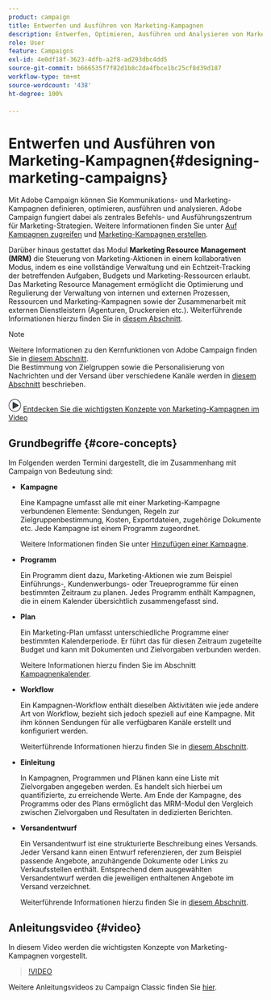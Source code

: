 ```yaml
---
product: campaign
title: Entwerfen und Ausführen von Marketing-Kampagnen
description: Entwerfen, Optimieren, Ausführen und Analysieren von Marketing-Kampagnen
role: User
feature: Campaigns
exl-id: 4e0df18f-3623-4dfb-a2f8-ad293dbc4dd5
source-git-commit: b666535f7f82d1b8c2da4fbce1bc25cf8d39d187
workflow-type: tm+mt
source-wordcount: '438'
ht-degree: 100%

---
```


# Entwerfen und Ausführen von Marketing-Kampagnen{#designing-marketing-campaigns}


Mit Adobe Campaign können Sie Kommunikations- und Marketing-Kampagnen definieren, optimieren, ausführen und analysieren. Adobe Campaign fungiert dabei als zentrales Befehls- und Ausführungszentrum für Marketing-Strategien. Weitere Informationen finden Sie unter [Auf Kampagnen zugreifen](../../distributed/using/accessing-campaigns.md) und [Marketing-Kampagnen erstellen](../../campaign/using/setting-up-marketing-campaigns.md).

Darüber hinaus gestattet das Modul **Marketing Resource Management (MRM)** die Steuerung von Marketing-Aktionen in einem kollaborativen Modus, indem es eine vollständige Verwaltung und ein Echtzeit-Tracking der betreffenden Aufgaben, Budgets und Marketing-Ressourcen erlaubt. Das Marketing Resource Management ermöglicht die Optimierung und Regulierung der Verwaltung von internen und externen Prozessen, Ressourcen und Marketing-Kampagnen sowie der Zusammenarbeit mit externen Dienstleistern (Agenturen, Druckereien etc.). Weiterführende Informationen hierzu finden Sie in [diesem Abschnitt](../../mrm/using/about-marketing-resource-management.md).

>[!NOTE]
>
>Weitere Informationen zu den Kernfunktionen von Adobe Campaign finden Sie in [diesem Abschnitt](../../platform/using/about-adobe-campaign-classic.md).\
>Die Bestimmung von Zielgruppen sowie die Personalisierung von Nachrichten und der Versand über verschiedene Kanäle werden in [diesem Abschnitt](../../delivery/using/steps-about-delivery-creation-steps.md) beschrieben.

![](assets/do-not-localize/how-to-video.png) [Entdecken Sie die wichtigsten Konzepte von Marketing-Kampagnen im Video](#video)

## Grundbegriffe {#core-concepts}

Im Folgenden werden Termini dargestellt, die im Zusammenhang mit Campaign von Bedeutung sind:

* **Kampagne**

  Eine Kampagne umfasst alle mit einer Marketing-Kampagne verbundenen Elemente: Sendungen, Regeln zur Zielgruppenbestimmung, Kosten, Exportdateien, zugehörige Dokumente etc. Jede Kampagne ist einem Programm zugeordnet.

  Weitere Informationen finden Sie unter [Hinzufügen einer Kampagne](../../campaign/using/setting-up-marketing-campaigns.md#adding-a-campaign).

* **Programm**

  Ein Programm dient dazu, Marketing-Aktionen wie zum Beispiel Einführungs-, Kundenwerbungs- oder Treueprogramme für einen bestimmten Zeitraum zu planen. Jedes Programm enthält Kampagnen, die in einem Kalender übersichtlich zusammengefasst sind.

* **Plan**

  Ein Marketing-Plan umfasst unterschiedliche Programme einer bestimmten Kalenderperiode. Er führt das für diesen Zeitraum zugeteilte Budget und kann mit Dokumenten und Zielvorgaben verbunden werden.

  Weitere Informationen hierzu finden Sie im Abschnitt [Kampagnenkalender](../../campaign/using/accessing-marketing-campaigns.md#campaign-calendar).

* **Workflow**

  Ein Kampagnen-Workflow enthält dieselben Aktivitäten wie jede andere Art von Workflow, bezieht sich jedoch speziell auf eine Kampagne. Mit ihm können Sendungen für alle verfügbaren Kanäle erstellt und konfiguriert werden.

  Weiterführende Informationen hierzu finden Sie in [diesem Abschnitt](../../campaign/using/marketing-campaign-deliveries.md#building-the-main-target-in-a-workflow).

* **Einleitung**

  In Kampagnen, Programmen und Plänen kann eine Liste mit Zielvorgaben angegeben werden. Es handelt sich hierbei um quantifizierte, zu erreichende Werte. Am Ende der Kampagne, des Programms oder des Plans ermöglicht das MRM-Modul den Vergleich zwischen Zielvorgaben und Resultaten in dedizierten Berichten.

* **Versandentwurf**

  Ein Versandentwurf ist eine strukturierte Beschreibung eines Versands. Jeder Versand kann einen Entwurf referenzieren, der zum Beispiel passende Angebote, anzuhängende Dokumente oder Links zu Verkaufsstellen enthält. Entsprechend dem ausgewählten Versandentwurf werden die jeweiligen enthaltenen Angebote im Versand verzeichnet.

  Weiterführende Informationen hierzu finden Sie in [diesem Abschnitt](../../campaign/using/marketing-campaign-deliveries.md#associating-and-structuring-resources-linked-via-a-delivery-outline).

## Anleitungsvideo {#video}

In diesem Video werden die wichtigsten Konzepte von Marketing-Kampagnen vorgestellt.

>[!VIDEO](https://video.tv.adobe.com/v/35131?quality=12)

Weitere Anleitungsvideos zu Campaign Classic finden Sie [hier](https://experienceleague.adobe.com/docs/campaign-classic-learn/tutorials/overview.html?lang=de).
